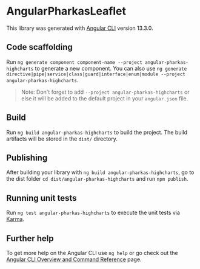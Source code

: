 # AngularPharkasLeaflet

This library was generated with [Angular CLI](https://github.com/angular/angular-cli) version 13.3.0.

## Code scaffolding

Run `ng generate component component-name --project angular-pharkas-highcharts` to generate a new component. You can also use `ng generate directive|pipe|service|class|guard|interface|enum|module --project angular-pharkas-highcharts`.

> Note: Don't forget to add `--project angular-pharkas-highcharts` or else it will be added to the default project in your `angular.json` file.

## Build

Run `ng build angular-pharkas-highcharts` to build the project. The build artifacts will be stored in the `dist/` directory.

## Publishing

After building your library with `ng build angular-pharkas-highcharts`, go to the dist folder `cd dist/angular-pharkas-highcharts` and run `npm publish`.

## Running unit tests

Run `ng test angular-pharkas-highcharts` to execute the unit tests via [Karma](https://karma-runner.github.io).

## Further help

To get more help on the Angular CLI use `ng help` or go check out the [Angular CLI Overview and Command Reference](https://angular.io/cli) page.
